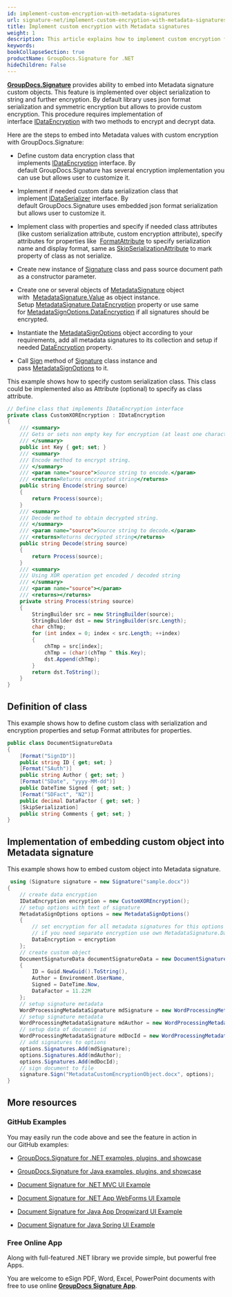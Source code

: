 ```yaml
---
id: implement-custom-encryption-with-metadata-signatures
url: signature-net/implement-custom-encryption-with-metadata-signatures
title: Implement custom encryption with Metadata signatures
weight: 1
description: This article explains how to implement custom encryption for Metadata electronic signatures.
keywords: 
bookCollapseSection: true
productName: GroupDocs.Signature for .NET
hideChildren: False
---
```

[**GroupDocs.Signature**](https://products.groupdocs.com/signature/net) provides ability to embed into Metadata signature custom objects. This feature is implemented over object serialization to string and further encryption. By default library uses json format serialization and symmetric encryption but allows to provide custom encryption. This procedure requires implementation of interface [IDataEncryption](https://apireference.groupdocs.com/net/signature/groupdocs.signature.domain.extensions/idataencryption) with two methods to encrypt and decrypt data.

Here are the steps to embed into Metadata values with custom encryption with GroupDocs.Signature: 

*   Define custom data encryption class that implements [IDataEncryption](https://apireference.groupdocs.com/net/signature/groupdocs.signature.domain.extensions/idataencryption) interface. By default GroupDocs.Signature has several encryption implementation you can use but allows user to customize it.
*   Implement if needed custom data serialization class that implement [IDataSerializer](https://apireference.groupdocs.com/net/signature/groupdocs.signature.domain.extensions/idataserializer) interface. By default GroupDocs.Signature uses embedded json format serialization but allows user to customize it.
*   Implement class with properties and specify if needed class attributes (like custom serialization attribute, custom encryption attribute), specify attributes for properties like  [FormatAttribute](https://apireference.groupdocs.com/net/signature/groupdocs.signature.domain.extensions/formatattribute) to specify serialization name and display format, same as [SkipSerializationAttribute](https://apireference.groupdocs.com/net/signature/groupdocs.signature.domain.extensions/skipserializationattribute) to mark property of class as not serialize.  
    
*   Create new instance of [Signature](https://apireference.groupdocs.com/net/signature/groupdocs.signature/signature) class and pass source document path as a constructor parameter.
    
*   Create one or several objects of [MetadataSignature](https://apireference.groupdocs.com/net/signature/groupdocs.signature.domain/metadatasignature) object with  [MetadataSignature.Value](https://apireference.groupdocs.com/net/signature/groupdocs.signature.domain/metadatasignature/properties/value) as object instance. Setup [MetadataSignature.DataEncryption](https://apireference.groupdocs.com/net/signature/groupdocs.signature.domain/metadatasignature/properties/dataencryption) property or use same for [MetadataSignOptions.DataEncryption](https://apireference.groupdocs.com/net/signature/groupdocs.signature.options/metadatasignoptions/properties/dataencryption) if all signatures should be encrypted.
*   Instantiate the [MetadataSignOptions](https://apireference.groupdocs.com/net/signature/groupdocs.signature.options/metadatasignoptions) object according to your requirements, add all metadata signatures to its collection and setup if needed [DataEncryption](https://apireference.groupdocs.com/net/signature/groupdocs.signature.domain/metadatasignature/properties/dataencryption) property.  
    
*   Call [Sign](https://apireference.groupdocs.com/net/signature/groupdocs.signature/signature/methods/sign) method of [Signature](https://apireference.groupdocs.com/net/signature/groupdocs.signature/signature) class instance and pass [MetadataSignOptions](https://apireference.groupdocs.com/net/signature/groupdocs.signature.options/metadatasignoptions) to it.
    

This example shows how to specify custom serialization class. This class could be implemented also as Attribute (optional) to specify as class attribute.

```csharp
// Define class that implements IDataEncryption interface
private class CustomXOREncryption : IDataEncryption
{
    /// <summary>
    /// Gets or sets non empty key for encryption (at least one character)
    /// </summary>
    public int Key { get; set; }
    /// <summary>
    /// Encode method to encrypt string.
    /// </summary>
    /// <param name="source">Source string to encode.</param>
    /// <returns>Returns enccrypted string</returns>
    public string Encode(string source)
    {
        return Process(source);
    }
    /// <summary>
    /// Decode method to obtain decrypted string.
    /// </summary>
    /// <param name="source">Source string to decode.</param>
    /// <returns>Returns decrypted string</returns>
    public string Decode(string source)
    {
        return Process(source);
    }
    /// <summary>
    /// Using XOR operation get encoded / decoded string
    /// </summary>
    /// <param name="source"></param>
    /// <returns></returns>
    private string Process(string source)
    {
        StringBuilder src = new StringBuilder(source);
        StringBuilder dst = new StringBuilder(src.Length);
        char chTmp;
        for (int index = 0; index < src.Length; ++index)
        {
            chTmp = src[index];
            chTmp = (char)(chTmp ^ this.Key);
            dst.Append(chTmp);
        }
        return dst.ToString();
    }
}
```

## Definition of class

This example shows how to define custom class with serialization and encryption properties and setup Format attributes for properties.   

```csharp
public class DocumentSignatureData
{
    [Format("SignID")]
    public string ID { get; set; }
    [Format("SAuth")]
    public string Author { get; set; }
    [Format("SDate", "yyyy-MM-dd")]
    public DateTime Signed { get; set; }
    [Format("SDFact", "N2")]
    public decimal DataFactor { get; set; }
    [SkipSerialization]
    public string Comments { get; set; }
}
```

## Implementation of embedding custom object into Metadata signature

This example shows how to embed custom object into Metadata signature.

```csharp
 using (Signature signature = new Signature("sample.docx"))
{
    // create data encryption
    IDataEncryption encryption = new CustomXOREncryption();
    // setup options with text of signature
    MetadataSignOptions options = new MetadataSignOptions()
    {
        // set encryption for all metadata signatures for this options
        // if you need separate encryption use own MetadataSignature.DataEncryption property
        DataEncryption = encryption
    };
    // create custom object
    DocumentSignatureData documentSignatureData = new DocumentSignatureData()
    {
        ID = Guid.NewGuid().ToString(),
        Author = Environment.UserName,
        Signed = DateTime.Now,
        DataFactor = 11.22M
    };
    // setup signature metadata
    WordProcessingMetadataSignature mdSignature = new WordProcessingMetadataSignature("Signature", documentSignatureData);
    // setup signature metadata
    WordProcessingMetadataSignature mdAuthor = new WordProcessingMetadataSignature("Author", "Mr.Scherlock Holmes");
    // setup data of document id
    WordProcessingMetadataSignature mdDocId = new WordProcessingMetadataSignature("DocumentId", Guid.NewGuid().ToString());
    // add signatures to options
    options.Signatures.Add(mdSignature);
    options.Signatures.Add(mdAuthor);
    options.Signatures.Add(mdDocId);
    // sign document to file
    signature.Sign("MetadataCustomEncryptionObject.docx", options);
}
```

## More resources

### GitHub Examples 

You may easily run the code above and see the feature in action in our GitHub examples:

*   [GroupDocs.Signature for .NET examples, plugins, and showcase](https://github.com/groupdocs-signature/GroupDocs.Signature-for-.NET)
    
*   [GroupDocs.Signature for Java examples, plugins, and showcase](https://github.com/groupdocs-signature/GroupDocs.Signature-for-Java)
    
*   [Document Signature for .NET MVC UI Example](https://github.com/groupdocs-signature/GroupDocs.Signature-for-.NET-MVC) 
    
*   [Document Signature for .NET App WebForms UI Example](https://github.com/groupdocs-signature/GroupDocs.Signature-for-.NET-WebForms)
    
*   [Document Signature for Java App Dropwizard UI Example](https://github.com/groupdocs-signature/GroupDocs.Signature-for-Java-Dropwizard)
    
*   [Document Signature for Java Spring UI Example](https://github.com/groupdocs-signature/GroupDocs.Signature-for-Java-Spring)
    

### Free Online App 

Along with full-featured .NET library we provide simple, but powerful free Apps.

You are welcome to eSign PDF, Word, Excel, PowerPoint documents with free to use online **[GroupDocs Signature App](https://products.groupdocs.app/signature)**.
